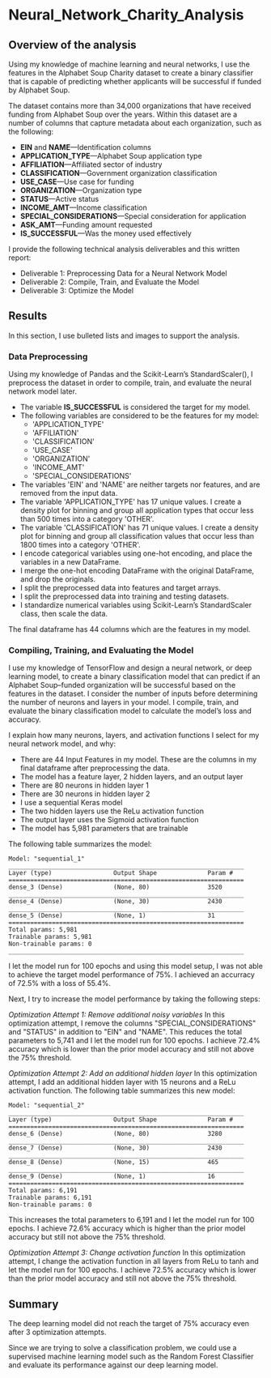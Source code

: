 # Neural_Network_Charity_Analysis

## Overview of the analysis

Using my knowledge of machine learning and neural networks, I use the features in the Alphabet Soup Charity dataset to create a binary classifier that is capable of predicting whether applicants will be successful if funded by Alphabet Soup.

The dataset contains more than 34,000 organizations that have received funding from Alphabet Soup over the years. Within this dataset are a number of columns that capture metadata about each organization, such as the following:

- **EIN** and **NAME**—Identification columns
- **APPLICATION_TYPE**—Alphabet Soup application type
- **AFFILIATION**—Affiliated sector of industry
- **CLASSIFICATION**—Government organization classification
- **USE_CASE**—Use case for funding
- **ORGANIZATION**—Organization type
- **STATUS**—Active status
- **INCOME_AMT**—Income classification
- **SPECIAL_CONSIDERATIONS**—Special consideration for application
- **ASK_AMT**—Funding amount requested
- **IS_SUCCESSFUL**—Was the money used effectively

I provide the following technical analysis deliverables and this written report:

- Deliverable 1: Preprocessing Data for a Neural Network Model
- Deliverable 2: Compile, Train, and Evaluate the Model
- Deliverable 3: Optimize the Model

## Results
In this section, I use bulleted lists and images to support the analysis.

### Data Preprocessing
Using my knowledge of Pandas and the Scikit-Learn’s StandardScaler(), I preprocess the dataset in order to compile, train, and evaluate the neural network model later.

- The variable **IS_SUCCESSFUL** is considered the target for my model.
- The following variables are considered to be the features for my model:
    - 'APPLICATION_TYPE'
    - 'AFFILIATION'
    - 'CLASSIFICATION'
    - 'USE_CASE'
    - 'ORGANIZATION'
    - 'INCOME_AMT'
    - 'SPECIAL_CONSIDERATIONS'
- The variables 'EIN' and 'NAME' are neither targets nor features, and are removed from the input data.
- The variable 'APPLICATION_TYPE' has 17 unique values. I create a density plot for binning and group all application types that occur less than 500 times into a category 'OTHER'.
- The variable 'CLASSIFICATION' has 71 unique values. I create a density plot for binning and group all classification values that occur less than 1800 times into a category 'OTHER'.
- I encode categorical variables using one-hot encoding, and place the variables in a new DataFrame.
- I merge the one-hot encoding DataFrame with the original DataFrame, and drop the originals.
- I split the preprocessed data into features and target arrays.
- I split the preprocessed data into training and testing datasets.
- I standardize numerical variables using Scikit-Learn’s StandardScaler class, then scale the data.

The final dataframe has 44 columns which are the features in my model.

### Compiling, Training, and Evaluating the Model
I use my knowledge of TensorFlow and design a neural network, or deep learning model, to create a binary classification model that can predict if an Alphabet Soup–funded organization will be successful based on the features in the dataset. I consider the number of inputs before determining the number of neurons and layers in your model. I compile, train, and evaluate the binary classification model to calculate the model’s loss and accuracy.

I explain how many neurons, layers, and activation functions I select for my neural network model, and why:
- There are 44 Input Features in my model. These are the columns in my final dataframe after preprocessing the data.
- The model has a feature layer, 2 hidden layers, and an output layer
- There are 80 neurons in hidden layer 1
- There are 30 neurons in hidden layer 2
- I use a sequential Keras model
- The two hidden layers use the ReLu activation function
- The output layer uses the Sigmoid activation function
- The model has 5,981 parameters that are trainable

The following table summarizes the model:
```
Model: "sequential_1"
_________________________________________________________________
Layer (type)                 Output Shape              Param #   
=================================================================
dense_3 (Dense)              (None, 80)                3520      
_________________________________________________________________
dense_4 (Dense)              (None, 30)                2430      
_________________________________________________________________
dense_5 (Dense)              (None, 1)                 31        
=================================================================
Total params: 5,981
Trainable params: 5,981
Non-trainable params: 0
_________________________________________________________________
```

I let the model run for 100 epochs and using this model setup, I was not able to achieve the target model performance of 75%. I achieved an accurracy of 72.5% with a loss of 55.4%.

Next, I try to increase the model performance by taking the following steps:

*Optimization Attempt 1: Remove additional noisy variables*
In this optimization attempt, I remove the columns "SPECIAL_CONSIDERATIONS" and "STATUS" in addition to "EIN" and "NAME". This reduces the total parameters to 5,741 and I let the model run for 100 epochs. I achieve 72.4% accuracy which is lower than the prior model accuracy and still not above the 75% threshold.

*Optimization Attempt 2: Add an additional hidden layer*
In this optimization attempt, I add an additional hidden layer with 15 neurons and a ReLu activation function. The following table summarizes this new model:

```
Model: "sequential_2"
_________________________________________________________________
Layer (type)                 Output Shape              Param #   
=================================================================
dense_6 (Dense)              (None, 80)                3280      
_________________________________________________________________
dense_7 (Dense)              (None, 30)                2430      
_________________________________________________________________
dense_8 (Dense)              (None, 15)                465       
_________________________________________________________________
dense_9 (Dense)              (None, 1)                 16        
=================================================================
Total params: 6,191
Trainable params: 6,191
Non-trainable params: 0
```

This increases the total parameters to 6,191 and I let the model run for 100 epochs. I achieve 72.6% accuracy which is higher than the prior model accuracy but still not above the 75% threshold.

*Optimization Attempt 3: Change activation function*
In this optimization attempt, I change the activation function in all layers from ReLu to tanh and let the model run for 100 epochs. I achieve 72.5% accuracy which is lower than the prior model accuracy and still not above the 75% threshold.


## Summary
The deep learning model did not reach the target of 75% accuracy even after 3 optimization attempts.

Since we are trying to solve a classification problem, we could use a supervised machine learning model such as the Random Forest Classifier and evaluate its performance against our deep learning model.